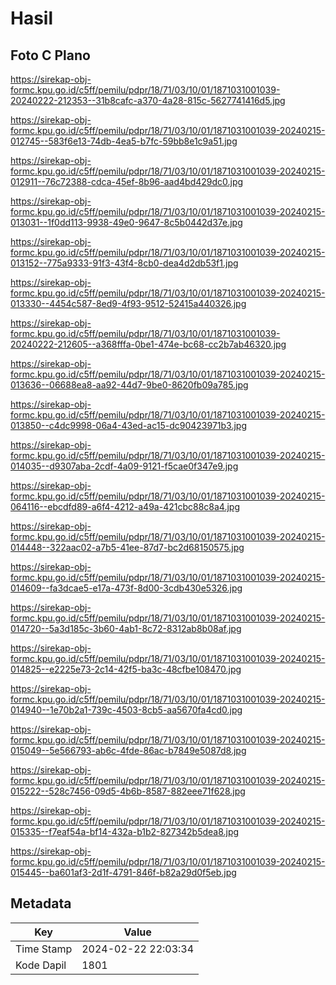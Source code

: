 # Hasil

## Foto C Plano

https://sirekap-obj-formc.kpu.go.id/c5ff/pemilu/pdpr/18/71/03/10/01/1871031001039-20240222-212353--31b8cafc-a370-4a28-815c-5627741416d5.jpg

https://sirekap-obj-formc.kpu.go.id/c5ff/pemilu/pdpr/18/71/03/10/01/1871031001039-20240215-012745--583f6e13-74db-4ea5-b7fc-59bb8e1c9a51.jpg

https://sirekap-obj-formc.kpu.go.id/c5ff/pemilu/pdpr/18/71/03/10/01/1871031001039-20240215-012911--76c72388-cdca-45ef-8b96-aad4bd429dc0.jpg

https://sirekap-obj-formc.kpu.go.id/c5ff/pemilu/pdpr/18/71/03/10/01/1871031001039-20240215-013031--1f0dd113-9938-49e0-9647-8c5b0442d37e.jpg

https://sirekap-obj-formc.kpu.go.id/c5ff/pemilu/pdpr/18/71/03/10/01/1871031001039-20240215-013152--775a9333-91f3-43f4-8cb0-dea4d2db53f1.jpg

https://sirekap-obj-formc.kpu.go.id/c5ff/pemilu/pdpr/18/71/03/10/01/1871031001039-20240215-013330--4454c587-8ed9-4f93-9512-52415a440326.jpg

https://sirekap-obj-formc.kpu.go.id/c5ff/pemilu/pdpr/18/71/03/10/01/1871031001039-20240222-212605--a368fffa-0be1-474e-bc68-cc2b7ab46320.jpg

https://sirekap-obj-formc.kpu.go.id/c5ff/pemilu/pdpr/18/71/03/10/01/1871031001039-20240215-013636--06688ea8-aa92-44d7-9be0-8620fb09a785.jpg

https://sirekap-obj-formc.kpu.go.id/c5ff/pemilu/pdpr/18/71/03/10/01/1871031001039-20240215-013850--c4dc9998-06a4-43ed-ac15-dc90423971b3.jpg

https://sirekap-obj-formc.kpu.go.id/c5ff/pemilu/pdpr/18/71/03/10/01/1871031001039-20240215-014035--d9307aba-2cdf-4a09-9121-f5cae0f347e9.jpg

https://sirekap-obj-formc.kpu.go.id/c5ff/pemilu/pdpr/18/71/03/10/01/1871031001039-20240215-064116--ebcdfd89-a6f4-4212-a49a-421cbc88c8a4.jpg

https://sirekap-obj-formc.kpu.go.id/c5ff/pemilu/pdpr/18/71/03/10/01/1871031001039-20240215-014448--322aac02-a7b5-41ee-87d7-bc2d68150575.jpg

https://sirekap-obj-formc.kpu.go.id/c5ff/pemilu/pdpr/18/71/03/10/01/1871031001039-20240215-014609--fa3dcae5-e17a-473f-8d00-3cdb430e5326.jpg

https://sirekap-obj-formc.kpu.go.id/c5ff/pemilu/pdpr/18/71/03/10/01/1871031001039-20240215-014720--5a3d185c-3b60-4ab1-8c72-8312ab8b08af.jpg

https://sirekap-obj-formc.kpu.go.id/c5ff/pemilu/pdpr/18/71/03/10/01/1871031001039-20240215-014825--e2225e73-2c14-42f5-ba3c-48cfbe108470.jpg

https://sirekap-obj-formc.kpu.go.id/c5ff/pemilu/pdpr/18/71/03/10/01/1871031001039-20240215-014940--1e70b2a1-739c-4503-8cb5-aa5670fa4cd0.jpg

https://sirekap-obj-formc.kpu.go.id/c5ff/pemilu/pdpr/18/71/03/10/01/1871031001039-20240215-015049--5e566793-ab6c-4fde-86ac-b7849e5087d8.jpg

https://sirekap-obj-formc.kpu.go.id/c5ff/pemilu/pdpr/18/71/03/10/01/1871031001039-20240215-015222--528c7456-09d5-4b6b-8587-882eee71f628.jpg

https://sirekap-obj-formc.kpu.go.id/c5ff/pemilu/pdpr/18/71/03/10/01/1871031001039-20240215-015335--f7eaf54a-bf14-432a-b1b2-827342b5dea8.jpg

https://sirekap-obj-formc.kpu.go.id/c5ff/pemilu/pdpr/18/71/03/10/01/1871031001039-20240215-015445--ba601af3-2d1f-4791-846f-b82a29d0f5eb.jpg


## Metadata

| Key        | Value               |
| ---------- | ------------------- |
| Time Stamp | 2024-02-22 22:03:34 |
| Kode Dapil | 1801                |



